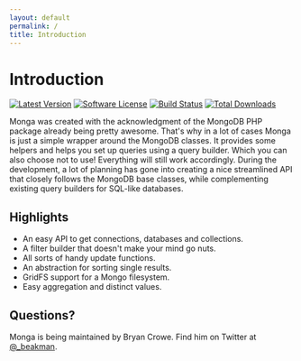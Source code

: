 ```yaml
---
layout: default
permalink: /
title: Introduction
---
```


# Introduction

[![Latest Version](https://img.shields.io/github/release/thephpleague/monga.svg?style=flat-square)](https://github.com/thephpleague/monga/releases)
[![Software License](https://img.shields.io/badge/license-MIT-brightgreen.svg?style=flat-square)](LICENSE.md)
[![Build Status](https://img.shields.io/travis/thephpleague/monga/master.svg?style=flat-square)](https://travis-ci.org/thephpleague/monga)
[![Total Downloads](https://img.shields.io/packagist/dt/league/monga.svg?style=flat-square)](https://packagist.org/packages/league/monga)

Monga was created with the acknowledgment of the MongoDB PHP package already being pretty awesome. That's why in a lot of cases Monga is just a simple wrapper around the MongoDB classes. It provides some helpers and helps you set up queries using a query builder. Which you can also choose not to use! Everything will still work accordingly. During the development, a lot of planning has gone into creating a nice streamlined API that closely follows the MongoDB base classes, while complementing existing query builders for SQL-like databases.

## Highlights

* An easy API to get connections, databases and collections.
* A filter builder that doesn't make your mind go nuts.
* All sorts of handy update functions.
* An abstraction for sorting single results.
* GridFS support for a Mongo filesystem.
* Easy aggregation and distinct values.

## Questions?

Monga is being maintained by Bryan Crowe. Find him on Twitter at [@_beakman](https://twitter.com/_beakman).

